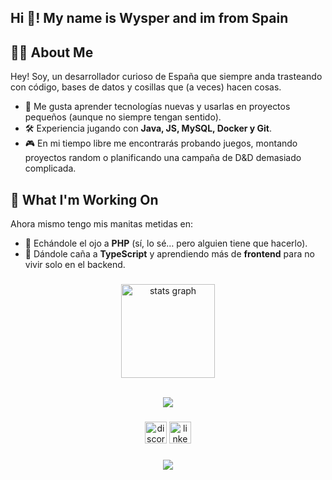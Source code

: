 <h2 align="left">Hi 👋! My name is Wysper and im from Spain</h2>

## 👨‍💻 About Me  

Hey! Soy, un desarrollador curioso de España que siempre anda trasteando con código, bases de datos y cosillas que (a veces) hacen cosas.  

- 🚀 Me gusta aprender tecnologías nuevas y usarlas en proyectos pequeños (aunque no siempre tengan sentido).  
- 🛠️ Experiencia jugando con **Java, JS, MySQL, Docker y Git**.  
- 🎮 En mi tiempo libre me encontrarás probando juegos, montando proyectos random o planificando una campaña de D&D demasiado complicada.

###

## 🧩 What I'm Working On  

Ahora mismo tengo mis manitas metidas en:  

- 👀 Echándole el ojo a **PHP** (sí, lo sé… pero alguien tiene que hacerlo).
- 🔵 Dándole caña a **TypeScript** y aprendiendo más de **frontend** para no vivir solo en el backend.

###

<div align="center">
  <img src="https://github-readme-stats.vercel.app/api?username=WysperOtaku&hide_title=false&hide_rank=false&show_icons=true&include_all_commits=true&count_private=true&disable_animations=false&theme=highcontrast&locale=en&hide_border=false" height="150" alt="stats graph"  />
</div>
<br>
<p align="center">
  <a href="https://skillicons.dev">
    <img src="https://skillicons.dev/icons?i=git,docker,java,js,html,css,mysql" />
  </a>
</p>

###

<div align="center">
  <a href="https://discord.com/users/308555971377233921"><img src="https://img.shields.io/static/v1?message=Discord&logo=discord&label=&color=7289DA&logoColor=white&labelColor=&style=for-the-badge" height="35" alt="discord logo"  /></a>
  <a href="https://www.linkedin.com/in/david-catal%C3%A1n-povedano-38467b304/"><img src="https://img.shields.io/static/v1?message=LinkedIn&logo=linkedin&label=&color=0077B5&logoColor=white&labelColor=&style=for-the-badge" height="35" alt="linkedin logo"  /></a>
</div>

###
<p align="center">
  <img src="https://count.getloli.com/@WysperOtaku?name=WysperOtaku&theme=3d-num&padding=7&offset=0&align=center&scale=1&pixelated=0&darkmode=0"/>
</p>

<br>

###



